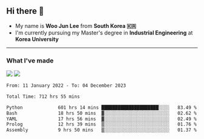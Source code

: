 ## Hi there 👋

- My name is **Woo Jun Lee** from **South Korea 🇰🇷**
- I'm currently pursuing my Master's degree in **Industrial Engineering** at **Korea University**

---

### What I've made

<a href="https://share.streamlit.io/tomtom1103/kuiai_hackathon_2022/main/JL_app.py"><img src="https://img.shields.io/badge/Journey Lee-161B22?style=for-the-badge&logo=streamlit&logoColor=FF4B4B"/></a> <a href="https://jeon-100.github.io/Dangzang/"><img src="https://img.shields.io/badge/당신을 위한 장학금, 당장!-161B22?style=for-the-badge&logo=react&logoColor=#61DAFB"/></a>

<!--START_SECTION:waka-->

```txt
From: 11 January 2022 - To: 04 December 2023

Total Time: 712 hrs 55 mins

Python             601 hrs 14 mins █████████████████████░░░░   83.49 %
Bash               18 hrs 50 mins  ▓░░░░░░░░░░░░░░░░░░░░░░░░   02.62 %
YAML               17 hrs 56 mins  ▓░░░░░░░░░░░░░░░░░░░░░░░░   02.49 %
Prolog             12 hrs 39 mins  ▒░░░░░░░░░░░░░░░░░░░░░░░░   01.76 %
Assembly           9 hrs 50 mins   ▒░░░░░░░░░░░░░░░░░░░░░░░░   01.37 %
```

<!--END_SECTION:waka-->
